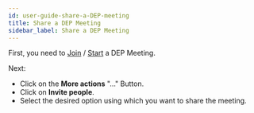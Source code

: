 ```yaml
---
id: user-guide-share-a-DEP-meeting
title: Share a DEP Meeting
sidebar_label: Share a DEP Meeting
---
```


First, you need to [Join](https://DEP.github.io/handbook/docs/user-guide/user-guide-join-DEP-meeting) / [Start](https://DEP.github.io/handbook/docs/user-guide/user-guide-start-a-DEP-meeting) a DEP Meeting.

Next:

- Click on the **More actions** "..." Button.
- Click on **Invite people**.
- Select the desired option using which you want to share the meeting.
